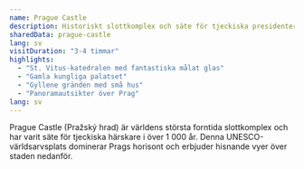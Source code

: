 ```yaml
---
name: Prague Castle
description: Historiskt slottkomplex och säte för tjeckiska presidenter, med St. Vitus-katedralen och fantastisk stadsutsikt
sharedData: prague-castle
lang: sv
visitDuration: "3-4 timmar"
highlights:
  - "St. Vitus-katedralen med fantastiska målat glas"
  - "Gamla kungliga palatset"
  - "Gyllene gränden med små hus"
  - "Panoramautsikter över Prag"
lang: sv
---
```


Prague Castle (Pražský hrad) är världens största forntida slottkomplex och har varit säte för tjeckiska härskare i över 1 000 år. Denna UNESCO-världsarvsplats dominerar Prags horisont och erbjuder hisnande vyer över staden nedanför.